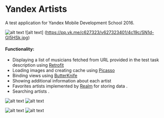 # Yandex Artists
A test application for  Yandex Mobile Development School 2016.

![alt text](https://pp.vk.me/c627323/v627323401/4c1b0/GR-xbgQ3WIo.jpg "Yandex Artists")
![alt text] (https://pp.vk.me/c627323/v627323401/4c19c/SN1d-GI5HSk.jpg)

#### Functionality:
* Displaying a list of musicians fetched from URL provided in the test task description using  [Retrofit](http://square.github.io/retrofit/)
* Loading images and creating cache using [Picasso](http://square.github.io/picasso/)
* Binding views using [ButterKnife](http://jakewharton.github.io/butterknife/)
* Showing additional information about each artist
* Favorites artists implemented by [Realm](https://realm.io) for storing data .
* Searching artists .

![alt text](https://pp.vk.me/c627323/v627323401/4c17e/XP2QoqSCizs.jpg "Screenshots")
![alt text](https://pp.vk.me/c627323/v627323401/4c192/GXJTmrw9WJc.jpg "Screenshots")

![alt text](https://pp.vk.me/c627323/v627323401/4c188/pfeLuYC5PDE.jpg "Screenshots")
![alt text](https://pp.vk.me/c627323/v627323401/4c174/gBZRpGQdKXY.jpg "Screenshots")
